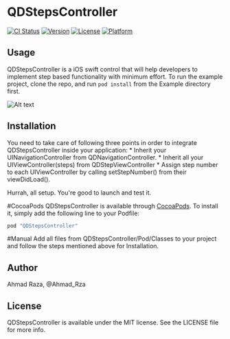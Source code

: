 # QDStepsController

[![CI Status](http://img.shields.io/travis/ahmadraza/QDStepsController.svg?style=flat)](https://travis-ci.org/ahmadraza/QDStepsController)
[![Version](https://img.shields.io/cocoapods/v/QDStepsController.svg?style=flat)](http://cocoapods.org/pods/QDStepsController)
[![License](https://img.shields.io/cocoapods/l/QDStepsController.svg?style=flat)](http://cocoapods.org/pods/QDStepsController)
[![Platform](https://img.shields.io/cocoapods/p/QDStepsController.svg?style=flat)](http://cocoapods.org/pods/QDStepsController)

## Usage

QDStepsController is a iOS swift control that will help developers to implement step based functionality with minimum effort.
To run the example project, clone the repo, and run `pod install` from the Example directory first.

![Alt text](https://cloud.githubusercontent.com/assets/5131811/13901246/e08a1da4-ee3e-11e5-9fdc-7b9efe0d5c52.gif "Sample UI")

## Installation
You need to take care of following three points in order to integrate QDStepsController inside your application:
    * Inherit your UINavigationController from QDNavigationController.
    * Inherit all your UIViewController(steps) from QDStepViewController
    * Assign step number to each UIViewController by calling setStepNumber() from their viewDidLoad(). 

Hurrah, all setup. You're good to launch and test it.

#CocoaPods
QDStepsController is available through [CocoaPods](http://cocoapods.org). To install
it, simply add the following line to your Podfile:

```ruby
pod "QDStepsController"
```

#Manual
Add all files from QDStepsController/Pod/Classes to your project and follow the steps mentioned above for Installation.

## Author

Ahmad Raza, @Ahmad_Rza

## License

QDStepsController is available under the MIT license. See the LICENSE file for more info.
